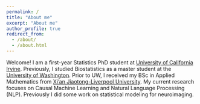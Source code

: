 ```yaml
---
permalink: /
title: "About me"
excerpt: "About me"
author_profile: true
redirect_from: 
  - /about/
  - /about.html
---
```


Welcome! I am a first-year Statistics PhD student at [University of California Irvine](https://www.stat.uci.edu). Previously, I studied Biostatistics as a master student at the [University of Washington](https://www.biostat.washington.edu). Prior to UW, I received my BSc in Applied Mathematics from [Xi’an Jiaotong-Liverpool University](https://www.xjtlu.edu.cn/en/). My current research focuses on Causal Machine Learning and Natural Language Processing (NLP). Previously I did some work on statistical modeling for neuroimaging.